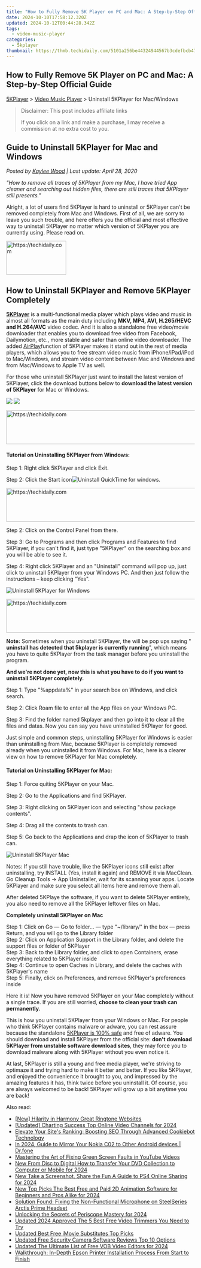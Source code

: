 ```yaml
---
title: "How to Fully Remove 5K Player on PC and Mac: A Step-by-Step Official Guide"
date: 2024-10-10T17:58:12.320Z
updated: 2024-10-12T00:44:28.342Z
tags:
  - video-music-player
categories:
  - 5kplayer
thumbnail: https://thmb.techidaily.com/5101a256be44324944567b3cdefbcb470dad072a31cdc714305925ec88d3af54.jpg
---
```


## How to Fully Remove 5K Player on PC and Mac: A Step-by-Step Official Guide

[5KPlayer](https://tools.techidaily.com/5kplayer/products/) \> [Video Music Player](https://tools.techidaily.com/5kplayer/video-music-player/) \> Uninstall 5KPlayer for Mac/Windows

>  Disclaimer: This post includes affiliate links
>
>  If you click on a link and make a purchase, I may receive a commission at no extra cost to you.
>

## Guide to Uninstall 5KPlayer for Mac and Windows

 _Posted by [Kaylee Wood](https://www.quora.com/profile/Amanda-Hu-21) | Last update: April 28, 2020_

_"How to remove all traces of 5KPlayer from my Mac, I have tried App cleaner and searching out hidden files, there are still traces that 5KPlayer still presents."_ 

Alright, a lot of users find 5KPlayer is hard to uninstall or 5KPlayer can't be removed completely from Mac and Windows. First of all, we are sorry to leave you such trouble, and here offers you the official and most effective way to uninstall 5KPlayer no matter which version of 5KPlayer you are currently using. Please read on. 

<!-- affiliate ads begin -->
<a href="https://united.elfm.net/c/5597632/2139558/4704" target="_top" id="2139558">
  <img src="//a.impactradius-go.com/display-ad/4704-2139558" border="0" alt="https://techidaily.com" width="160" height="90"/>
</a>
<img height="0" width="0" src="https://united.elfm.net/i/5597632/2139558/4704" style="position:absolute;visibility:hidden;" border="0" />
<!-- affiliate ads end -->

## How to Uninstall 5KPlayer and Remove 5KPlayer Completely

[**5KPlayer**](https://tools.techidaily.com/5kplayer/products/) is a multi-functional media player which plays video and music in almost all formats as the main duty including **MKV, MP4, AVI, H.265/HEVC and H.264/AVC** video codec. And it is also a standalone free video/movie downloader that enables you to download free video from Facebook, Dailymotion, etc., more stable and safer than online video downloader. The added [AirPlay](https://tools.techidaily.com/5kplayer/airplay/)function of 5KPlayer makes it stand out in the rest of media players, which allows you to free stream video music from iPhone/iPad/iPod to Mac/Windows, and stream video content between Mac and Windows and from Mac/Windows to Apple TV as well. 

For those who uninstall 5KPlayer just want to install the latest version of 5KPlayer, click the download buttons below to **download the latest version of 5KPlayer** for Mac or Windows.

[![](https://www.5kplayer.com/video-music-player/../button/freedownwhitewin.png)](https://tools.techidaily.com/5kplayer/products/) [![](https://www.5kplayer.com/video-music-player/../button/freedownbackmac.png)](https://tools.techidaily.com/5kplayer/products/) 

<!-- affiliate ads begin -->
<a href="https://appsumo.8odi.net/c/5597632/2144309/7443" target="_top" id="2144309">
  <img src="//a.impactradius-go.com/display-ad/7443-2144309" border="0" alt="https://techidaily.com" width="728" height="90"/>
</a>
<img height="0" width="0" src="https://appsumo.8odi.net/i/5597632/2144309/7443" style="position:absolute;visibility:hidden;" border="0" />
<!-- affiliate ads end -->

#### **Tutorial on Uninstalling 5KPlayer from Windows:**

Step 1: Right click 5KPlayer and click Exit.

Step 2: Click the Start icon![Uninstall QuickTime for windows](https://www.5kplayer.com/video-music-player/img/unintall-quicktime-for-windows2.jpg).

<!-- affiliate ads begin -->
<a href="https://appsumo.8odi.net/c/5597632/2075476/7443" target="_top" id="2075476">
  <img src="//a.impactradius-go.com/display-ad/7443-2075476" border="0" alt="https://techidaily.com" width="728" height="90"/>
</a>
<img height="0" width="0" src="https://appsumo.8odi.net/i/5597632/2075476/7443" style="position:absolute;visibility:hidden;" border="0" />
<!-- affiliate ads end -->

Step 2: Click on the Control Panel from there. 

Step 3: Go to Programs and then click Programs and Features to find 5KPlayer, if you can't find it, just type "5KPlayer" on the searching box and you will be able to see it. 

Step 4: Right click 5KPlayer and an "Uninstall" command will pop up, just click to uninstall 5KPlayer from your Windows PC. And then just follow the instructions – keep clicking "Yes". 

![Uninstall 5KPlayer for Windows](https://www.5kplayer.com/video-music-player/img/uninstall-5kplayer-win.jpg) 

<!-- affiliate ads begin -->
<a href="https://appsumo.8odi.net/c/5597632/2094421/7443" target="_top" id="2094421">
  <img src="//a.impactradius-go.com/display-ad/7443-2094421" border="0" alt="https://techidaily.com" width="728" height="90"/>
</a>
<img height="0" width="0" src="https://appsumo.8odi.net/i/5597632/2094421/7443" style="position:absolute;visibility:hidden;" border="0" />
<!-- affiliate ads end -->

**Note:** Sometimes when you uninstall 5KPlayer, the will be pop ups saying " **uninstall has detected that 5kplayer is currently running**", which means you have to quite 5KPlayer from the task manager before you uninstall the program. 

**And we're not done yet, now this is what you have to do if you want to uninstall 5KPlayer completely.** 

Step 1: Type "%appdata%" in your search box on Windows, and click search. 

Step 2: Click Roam file to enter all the App files on your Windows PC. 

Step 3: Find the folder named 5kplayer and then go into it to clear all the files and datas. Now you can say you have uninstalled 5KPlayer for good. 

Just simple and common steps, uninstalling 5KPlayer for Windows is easier than uninstalling from Mac, because 5KPlayer is completely removed already when you uninstalled it from Windows. For Mac, here is a clearer view on how to remove 5KPlayer for Mac completely. 

#### **Tutorial on Uninstalling 5KPlayer for Mac:**

Step 1: Force quiting 5KPlayer on your Mac.

Step 2: Go to the Applications and find 5KPlayer.

Step 3: Right clicking on 5KPlayer icon and selecting "show package contents". 

Step 4: Drag all the contents to trash can. 

Step 5: Go back to the Applications and drap the icon of 5KPlayer to trash can.

![Uninstall 5KPlayer Mac](https://www.5kplayer.com/video-music-player/img/uninstall-5kplayer-mac.jpg) 

Notes: If you still have trouble, like the 5KPlayer icons still exist after uninstalling, try INSTALL (Yes, install it again) and REMOVE it via MacClean. Go Cleanup Tools -> App Uninstaller, wait for its scanning your apps. Locate 5KPlayer and make sure you select all items here and remove them all.

 After deleted 5KPlaye the software, if you want to delete 5KPlayer entirely, you also need to remove all the 5KPlayer leftover files on Mac. 

**Completely uninstall 5KPlayer on Mac**

Step 1: Click on Go — Go to folder… — type "\~/library/" in the box — press Return, and you will go to the Library folder  
 Step 2: Click on Application Support in the Library folder, and delete the support files or folder of 5KPlayer  
 Step 3: Back to the Library folder, and click to open Containers, erase everything related to 5KPlayer inside  
Step 4: Continue to open Caches in Library, and delete the caches with 5KPlayer's name  
Step 5: Finally, click on Preferences, and remove 5KPlayer's preferences inside

Here it is! Now you have removed 5KPlayer on your Mac completely without a single trace. If you are still worried, **choose to clean your trash can permanently**. 

This is how you uninstall 5KPlayer from your Windows or Mac. For people who think 5KPlayer contains malware or adware, you can rest assure because the standalone [5KPlayer is 100% safe](https://tools.techidaily.com/5kplayer/video-music-player/) and free of adware. You should download and install 5KPlayer from the official site: **don't download 5KPlayer from unstable software download sites**, they may force you to download malware along with 5KPlayer without you even notice it. 

At last, 5KPlayer is still a young and free media player, we're striving to optimaze it and trying hard to make it better and better. If you like 5KPlayer, and enjoyed the convenience it brought to you, and impressed by the amazing features it has, think twice before you uninstall it. Of course, you are always welcomed to be back! 5KPlayer will grow up a bit anytime you are back!

<ins class="adsbygoogle"
     style="display:block"
     data-ad-format="autorelaxed"
     data-ad-client="ca-pub-7571918770474297"
     data-ad-slot="1223367746"></ins>

<ins class="adsbygoogle"
     style="display:block"
     data-ad-client="ca-pub-7571918770474297"
     data-ad-slot="8358498916"
     data-ad-format="auto"
     data-full-width-responsive="true"></ins>

<span class="atpl-alsoreadstyle">Also read:</span>
<div><ul>
<li><a href="https://some-techniques.techidaily.com/new-hilarity-in-harmony-great-ringtone-websites/"><u>[New] Hilarity in Harmony Great Ringtone Websites</u></a></li>
<li><a href="https://facebook-record-videos.techidaily.com/updated-charting-success-top-online-video-channels-for-2024/"><u>[Updated] Charting Success Top Online Video Channels for 2024</u></a></li>
<li><a href="https://solve-news.techidaily.com/elevate-your-sites-ranking-boosting-seo-through-advanced-cookiebot-technology/"><u>Elevate Your Site's Ranking: Boosting SEO Through Advanced Cookiebot Technology</u></a></li>
<li><a href="https://screen-mirror.techidaily.com/in-2024-guide-to-mirror-your-nokia-c02-to-other-android-devices-drfone-by-drfone-android/"><u>In 2024, Guide to Mirror Your Nokia C02 to Other Android devices | Dr.fone</u></a></li>
<li><a href="https://solve-help.techidaily.com/mastering-the-art-of-fixing-green-screen-faults-in-youtube-videos/"><u>Mastering the Art of Fixing Green Screen Faults in YouTube Videos</u></a></li>
<li><a href="https://video-ai-editor.techidaily.com/new-from-disc-to-digital-how-to-transfer-your-dvd-collection-to-computer-or-mobile-for-2024/"><u>New From Disc to Digital How to Transfer Your DVD Collection to Computer or Mobile for 2024</u></a></li>
<li><a href="https://video-ai-editor.techidaily.com/new-take-a-screenshot-share-the-fun-a-guide-to-ps4-online-sharing-for-2024/"><u>New Take a Screenshot, Share the Fun A Guide to PS4 Online Sharing for 2024</u></a></li>
<li><a href="https://video-ai-editor.techidaily.com/new-top-picks-the-best-free-and-paid-2d-animation-software-for-beginners-and-pros-alike-for-2024/"><u>New Top Picks The Best Free and Paid 2D Animation Software for Beginners and Pros Alike for 2024</u></a></li>
<li><a href="https://sound-issues.techidaily.com/solution-found-fixing-the-non-functional-microphone-on-steelseries-arctis-prime-headset/"><u>Solution Found: Fixing the Non-Functional Microphone on SteelSeries Arctis Prime Headset</u></a></li>
<li><a href="https://some-tips.techidaily.com/unlocking-the-secrets-of-periscope-mastery-for-2024/"><u>Unlocking the Secrets of Periscope Mastery for 2024</u></a></li>
<li><a href="https://video-ai-editor.techidaily.com/updated-2024-approved-the-5-best-free-video-trimmers-you-need-to-try/"><u>Updated 2024 Approved The 5 Best Free Video Trimmers You Need to Try</u></a></li>
<li><a href="https://video-ai-editor.techidaily.com/updated-best-free-imovie-substitutes-top-picks/"><u>Updated Best Free iMovie Substitutes Top Picks</u></a></li>
<li><a href="https://video-ai-editor.techidaily.com/updated-free-security-camera-software-reviews-top-10-options/"><u>Updated Free Security Camera Software Reviews Top 10 Options</u></a></li>
<li><a href="https://video-ai-editor.techidaily.com/updated-the-ultimate-list-of-free-vob-video-editors-for-2024/"><u>Updated The Ultimate List of Free VOB Video Editors for 2024</u></a></li>
<li><a href="https://tech-hub.techidaily.com/walkthrough-in-depth-epson-printer-installation-process-from-start-to-finish/"><u>Walkthrough: In-Depth Epson Printer Installation Process From Start to Finish</u></a></li>
</ul></div>

